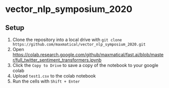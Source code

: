 # vector_nlp_symposium_2020

## Setup

1. Clone the repository into a local drive with `git clone https://github.com/maxmatical/vector_nlp_symposium_2020.git`
2. Open https://colab.research.google.com/github/maxmatical/fast.ai/blob/master/full_twitter_sentiment_transformers.ipynb
3. Click the `Copy to Drive` to save a copy of the notebook to your google colab
4. Upload `test1.csv` to the colab notebook
5. Run the cells with `Shift + Enter` 